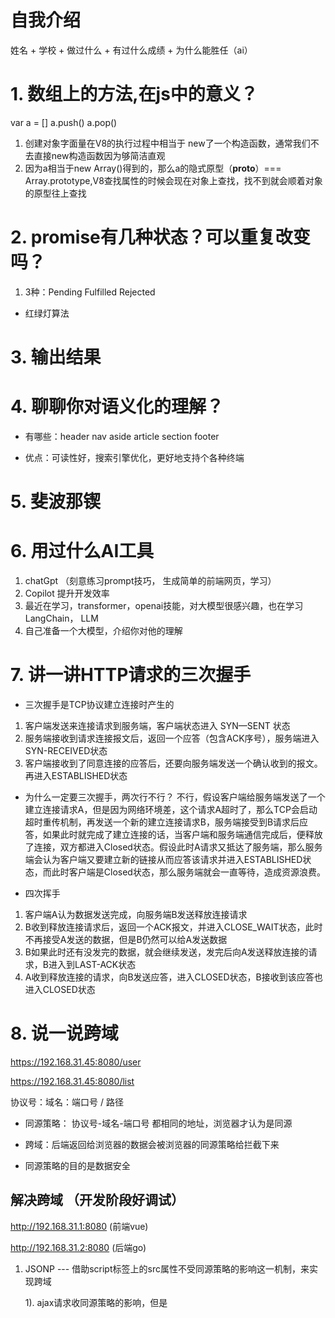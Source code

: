# 自我介绍
姓名 + 学校 + 做过什么 + 有过什么成绩 + 为什么能胜任（ai）


# 1. 数组上的方法,在js中的意义？
var a = []
a.push()
a.pop()

1. 创建对象字面量在V8的执行过程中相当于 new了一个构造函数，通常我们不去直接new构造函数因为够简洁直观
2. 因为a相当于new Array()得到的，那么a的隐式原型（__proto__）=== Array.prototype,V8查找属性的时候会现在对象上查找，找不到就会顺着对象的原型往上查找


# 2. promise有几种状态？可以重复改变吗？
  1. 3种：Pending  Fulfilled  Rejected

  - 红绿灯算法

# 3. 输出结果

# 4. 聊聊你对语义化的理解？
 - 有哪些：header nav aside  article  section  footer

 - 优点：可读性好，搜索引擎优化，更好地支持个各种终端

# 5. 斐波那锲


# 6. 用过什么AI工具
 1. chatGpt （刻意练习prompt技巧， 生成简单的前端网页，学习）
 2. Copilot 提升开发效率
 3. 最近在学习，transformer，openai技能，对大模型很感兴趣，也在学习LangChain， LLM
 4. 自己准备一个大模型，介绍你对他的理解

# 7. 讲一讲HTTP请求的三次握手
  - 三次握手是TCP协议建立连接时产生的
  1. 客户端发送来连接请求到服务端，客户端状态进入 SYN—SENT 状态
  2. 服务端接收到请求连接报文后，返回一个应答（包含ACK序号），服务端进入 SYN-RECEIVED状态
  3. 客户端接收到了同意连接的应答后，还要向服务端发送一个确认收到的报文。再进入ESTABLISHED状态

  - 为什么一定要三次握手，两次行不行？
  不行，假设客户端给服务端发送了一个建立连接请求A，但是因为网络环境差，这个请求A超时了，那么TCP会启动超时重传机制，再发送一个新的建立连接请求B，服务端接受到B请求后应答，如果此时就完成了建立连接的话，当客户端和服务端通信完成后，便释放了连接，双方都进入Closed状态。假设此时A请求又抵达了服务端，那么服务端会认为客户端又要建立新的链接从而应答该请求并进入ESTABLISHED状态，而此时客户端是Closed状态，那么服务端就会一直等待，造成资源浪费。


  - 四次挥手
  1. 客户端A认为数据发送完成，向服务端B发送释放连接请求
  2. B收到释放连接请求后，返回一个ACK报文，并进入CLOSE_WAIT状态，此时不再接受A发送的数据，但是B仍然可以给A发送数据
  3. B如果此时还有没发完的数据，就会继续发送，发完后向A发送释放连接的请求，B进入到LAST-ACK状态
  4. A收到释放连接的请求，向B发送应答，进入CLOSED状态，B接收到该应答也进入CLOSED状态

# 8. 说一说跨域

https://192.168.31.45:8080/user

https://192.168.31.45:8080/list

协议号：域名：端口号 / 路径

- 同源策略： 协议号-域名-端口号  都相同的地址，浏览器才认为是同源

- 跨域：后端返回给浏览器的数据会被浏览器的同源策略给拦截下来

- 同源策略的目的是数据安全


## 解决跨域 （开发阶段好调试）
  http://192.168.31.1:8080 (前端vue)

  http://192.168.31.2:8080 (后端go)


1. JSONP  --- 借助script标签上的src属性不受同源策略的影响这一机制，来实现跨域

    1). ajax请求收同源策略的影响，但是 <script> 上的src属性不受同源策略的影响，且该属性也会导致浏览器发送一个请求
    // 1. 借助script的src属性给后端发送一个请求，且携带一个参数（'callback'）
    // 2. 前端在widnow对象上添加了一个 callback 函数
    // 3. 后端接收到这个参数 'callback' 后，将要返回给前端的数据data和这个参数 'callback' 进行拼接，成 'callback(data)',并返回
    // 4. 因为window上已经有一个callback 函数，后端又返回了一个形如'callback(data)'，浏览器会将该字符串执行成callback的调用

    2). 缺点： 1.必须要后端配合    2.只能用于get请求

2. Cors (Cross-Origin Resource Sharing) --- 后端通过设置响应头来告诉浏览器不要拒绝接收后端的响应
    Access-Control-Allow-Origin: * // 允许所有域名的请求

3. node代理 （vite 开发环境下生效）

4. nginx代理  (类似cors，白名单配置)

5. domain （在iframe中，当父级页面和子级页面的 domain（子域）不同时，通过设置 document.domain='xx' 来将xx定为基础域，从而实现跨域）

6. postMessage (在iframe中)
